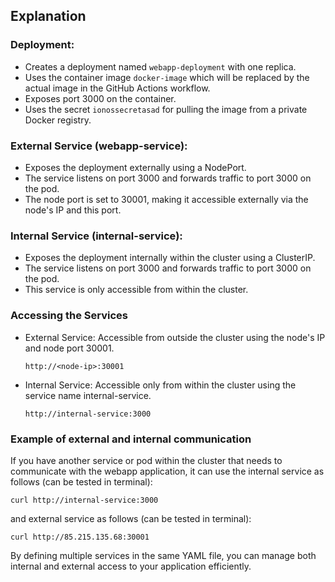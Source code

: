 ## Explanation

### Deployment:

- Creates a deployment named `webapp-deployment` with one replica.
- Uses the container image `docker-image` which will be replaced by the actual image in the GitHub Actions workflow.
- Exposes port 3000 on the container.
- Uses the secret `ionossecretasad` for pulling the image from a private Docker registry.

### External Service (webapp-service):

- Exposes the deployment externally using a NodePort.
- The service listens on port 3000 and forwards traffic to port 3000 on the pod.
- The node port is set to 30001, making it accessible externally via the node's IP and this port.

### Internal Service (internal-service):

- Exposes the deployment internally within the cluster using a ClusterIP.
- The service listens on port 3000 and forwards traffic to port 3000 on the pod.
- This service is only accessible from within the cluster.

### Accessing the Services

- External Service: Accessible from outside the cluster using the node's IP and node port 30001.

    ``` http://<node-ip>:30001 ```
- Internal Service: Accessible only from within the cluster using the service name internal-service.

    ``` http://internal-service:3000 ```

### Example of external and internal communication
If you have another service or pod within the cluster that needs to communicate with the webapp application, it can use the internal service as follows (can be tested in terminal):

    curl http://internal-service:3000

and external service as follows (can be tested in terminal):

    curl http://85.215.135.68:30001

By defining multiple services in the same YAML file, you can manage both internal and external access to your application efficiently.